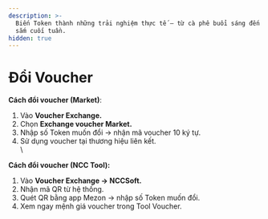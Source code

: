 ```yaml
---
description: >-
  Biến Token thành những trải nghiệm thực tế – từ cà phê buổi sáng đến buổi mua
  sắm cuối tuần.
hidden: true
---
```


# Đổi Voucher

**Cách đổi voucher (Market)**:

1. Vào **Voucher Exchange.**
2. Chọn **Exchange voucher Market.**
3. Nhập số Token muốn đổi → nhận mã voucher 10 ký tự.
4. Sử dụng voucher tại thương hiệu liên kết.\
   \


**Cách đổi voucher (NCC Tool):**

1. Vào **Voucher Exchange → NCCSoft.**
2. Nhận mã QR từ hệ thống.
3. Quét QR bằng app Mezon → nhập số Token muốn đổi.
4. Xem ngay mệnh giá voucher trong Tool Voucher.

